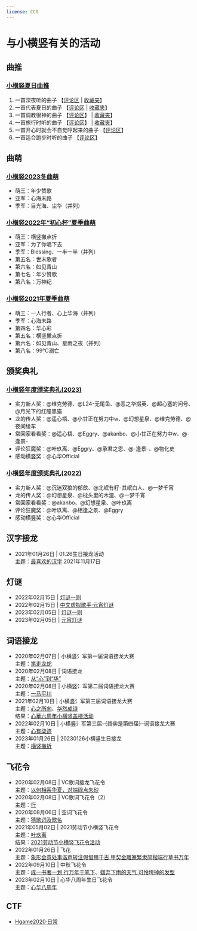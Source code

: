 ```yaml
---
license: CC0
---
```


# 与小横竖有关的活动

## 曲推
### [小横竖夏日曲推](https://www.bilibili.com/video/BV1G7411k7cx/#reply178992236352)
1. 一首深夜听的曲子 【[评论区](https://www.bilibili.com/video/BV1G7411k7cx/#reply178992586384) \| [收藏夹](https://space.bilibili.com/1970265959/favlist?fid=2456568359)】
2. 一首代表夏日的曲子 【[评论区](https://www.bilibili.com/video/BV1G7411k7cx/#reply179167023936) \| [收藏夹](https://space.bilibili.com/1970265959/favlist?fid=2387551459)】
3. 一首调教很神的曲子 【[评论区](https://www.bilibili.com/video/BV1G7411k7cx/#reply179368881360)】 \| [收藏夹](https://space.bilibili.com/1970265959/favlist?fid=2393621559)】
4. 一首旅行时听的曲子 【[评论区](https://www.bilibili.com/video/BV1G7411k7cx/#reply179560933120)】 \| [收藏夹](https://space.bilibili.com/1970265959/favlist?fid=2420666659)】
5. 一首开心时就会不自觉哼起来的曲子 【[评论区](https://www.bilibili.com/video/BV1G7411k7cx/#reply179750545152)】
6. 一首适合跑步时听的曲子 【[评论区](https://www.bilibili.com/video/BV1G7411k7cx/#reply179946173712)】

## 曲萌

### [小横竖2023冬曲萌](https://www.bilibili.com/video/av85002656/#reply150786237328)

- 萌王：年少赞歌
- 亚军：心海未路
- 季军：目光海、尘华（并列）

### [小横竖2022年“初心杯”夏季曲萌](https://www.bilibili.com/video/av85002656/#reply128321410176)

- 萌王：横竖撇点折
- 亚军：为了你唱下去
- 季军：Blessing、一半一半（并列）
- 第五名：世末歌者
- 第六名：如见青山
- 第七名：年少赞歌
- 第八名：万神纪

### [小横竖2021年夏季曲萌](https://www.bilibili.com/video/av85002656/#reply5388446157)

- 萌王：一人行者、心上华海（并列）
- 季军：心海未路
- 第四名：华心彩
- 第五名：横竖撇点折
- 第六名：如见青山、星雨之夜（并列）
- 第八名：99°C溺亡

## 颁奖典礼

### [小横竖年度颁奖典礼(2023)](https://www.bilibili.com/video/av85002656/#reply149126590800)

- 实力新人奖：@维克劳德、@L24-无尾鱼、@恶之华掇英、@超心塞的问号、@月光下的红瞳黑猫
- 龙的传人奖：@遥心梧、@小甘正在努力中w、@幻想星泉、@维克劳德、@夜间绫车
- 常回家看看奖：@遥心梧、@Eggry、@akanbo、@小甘正在努力中w、@-逢景-
- 评论狂魔奖：@叶玖离、@Eggry、@承君之恩、@-逢景-、@物化史
- 感动横竖奖：@心华Official

### [小横竖年度颁奖典礼(2022)](https://www.bilibili.com/read/cv15010054)

- 实力新人奖：@沉迷双狼的郁歆、@北岷有籽-其岷白人、@一梦千宵
- 龙的传人奖：@幻想星泉、@枕头里的木渣、@一梦千宵
- 常回家看看奖：@akanbo、@幻想星泉、@叶玖离
- 评论狂魔奖：@叶玖离、@相逢之景、@Eggry
- 感动横竖奖：@心华Official

## 汉字接龙

- 2021年01月26日 \| 01.26生日接龙活动  
  主题：[最喜欢的汉字](https://www.bilibili.com/video/av85002656/#reply4003155868)
  2021年11月17日

## 灯谜

- 2022年02月15日 \| [灯谜一则](https://www.bilibili.com/video/av85002656/#reply102469010896)
- 2022年02月15日 \| [中文虚拟歌手·元宵灯谜](https://t.bilibili.com/627443319785076216)
- 2023年02月05日 \| [灯谜一则](https://www.bilibili.com/video/av85002656/#reply150968242336)
- 2023年02月05日 \| [元宵灯谜](https://www.bilibili.com/video/av85002656/#reply150988873456)

## 词语接龙

- 2020年02月07日 \| 小横竖氵军第一届词语接龙大赛  
  主题：[笔走龙蛇](https://www.bilibili.com/video/av85002656/#reply2343775950)  
- 2020年02月08日 \| 词语接龙   
  主题：[从“心”到“华”](https://www.bilibili.com/video/av85002656/#reply2346604187) 
- 2020年02月08日 \| 小横竖氵军第二届词语接龙大赛  
  主题：[一马平川](https://www.bilibili.com/video/av85002656/#reply2346808820)
- 2021年02月10日 \| 小横竖氵军第三届词语接龙大赛  
  主题：[心之所向](https://www.bilibili.com/video/av85002656/#reply4098373645)、[华然成诗](https://www.bilibili.com/video/av85002656/#reply4098382684)  
  结果：[心華六周年小横竖盖楼活动](https://eggry.com/XinHua6th/)
- 2022年02月10日 \| 小横竖氵军第三届~~（其实是第四届）~~词语接龙大赛  
  主题：[心有柒迹](https://www.bilibili.com/video/av85002656/#reply101861832736)
- 2023年01月26日 \| 20230126小横竖生日接龙  
  主题：[横竖撇折](https://www.bilibili.com/video/av85002656/#reply149201853088)

## 飞花令

- 2020年02月08日 \| VC歌词接龙飞花令  
  主题：[以何相系华夏，对端砚点朱砂](https://www.bilibili.com/video/av85002656/#reply2347606646)
- 2020年02月08日 \| VC歌词飞花令（2）  
  主题：[行](https://www.bilibili.com/video/av85002656/#reply2346802869)
- 2020年08月06日 \| 空词飞花令  
  主题：[猜歌词及歌名](https://www.bilibili.com/video/av85002656/#reply3300773255)
- 2021年05月02日 \| 2021劳动节小横竖飞花令  
  主题：[叶玖离](https://www.bilibili.com/video/av85002656/#reply4502367846)  
  结果：[2021劳动节小横竖飞花令活动](https://eggry.com/2021-05-01-FeiHuaLing/)
- 2022年01月26日 \| 飞花  
  主题：[象形会意处事谐声转注假借用千古 甲契金雕篆繁隶简楷端行草书万年](https://www.bilibili.com/video/av85002656/#reply3300773255)
- 2022年09月10日 \| 中秋飞花令  
  主题：[成一书著一划 行万年于笔下](https://www.bilibili.com/video/av85002656/#reply129535475952)、[嫌弃下雨的天气 可怜垮掉的发型](https://www.bilibili.com/video/av85002656/#reply129537461760)
- 2023年02月10日 \| 心华八周年生日飞花令  
  主题：[心华八周年](https://www.bilibili.com/video/av85002656/#reply149201853088)

## CTF
- [Hgame2020·日常](https://github.com/vidar-team/Hgame2020_writeup/blob/master/week3/HGAME%202020%20Week3%20Official%20Writeup.pdf)